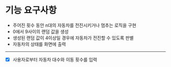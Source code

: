 # 기능 요구사항
* 주어진 횟수 동안 n대의 자동차를 전진시키거나 멈추는 로직을 구현
* 0에서 9사이의 랜덤 값을 생성
* 생성된 랜덤 값이 4이상일 경우에 자동차가 전진할 수 있도록 판별
* 자동차의 상태를 화면에 출력
---
* [x] 사용자로부터 자동차 대수와 이동 횟수를 입력